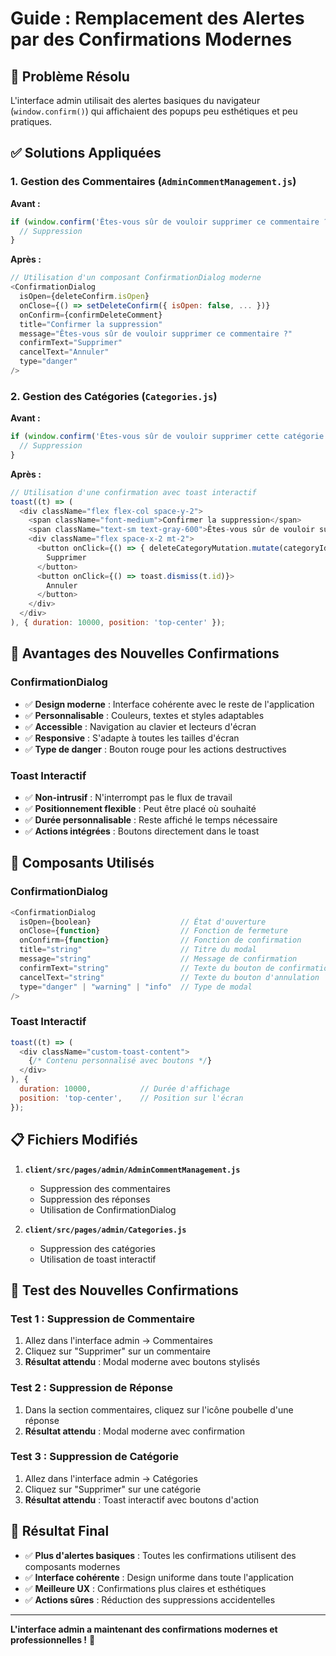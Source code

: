 # Guide : Remplacement des Alertes par des Confirmations Modernes

## 🎯 Problème Résolu

L'interface admin utilisait des alertes basiques du navigateur (`window.confirm()`) qui affichaient des popups peu esthétiques et peu pratiques.

## ✅ Solutions Appliquées

### 1. Gestion des Commentaires (`AdminCommentManagement.js`)

**Avant :**
```javascript
if (window.confirm('Êtes-vous sûr de vouloir supprimer ce commentaire ?')) {
  // Suppression
}
```

**Après :**
```javascript
// Utilisation d'un composant ConfirmationDialog moderne
<ConfirmationDialog
  isOpen={deleteConfirm.isOpen}
  onClose={() => setDeleteConfirm({ isOpen: false, ... })}
  onConfirm={confirmDeleteComment}
  title="Confirmer la suppression"
  message="Êtes-vous sûr de vouloir supprimer ce commentaire ?"
  confirmText="Supprimer"
  cancelText="Annuler"
  type="danger"
/>
```

### 2. Gestion des Catégories (`Categories.js`)

**Avant :**
```javascript
if (window.confirm('Êtes-vous sûr de vouloir supprimer cette catégorie ?')) {
  // Suppression
}
```

**Après :**
```javascript
// Utilisation d'une confirmation avec toast interactif
toast((t) => (
  <div className="flex flex-col space-y-2">
    <span className="font-medium">Confirmer la suppression</span>
    <span className="text-sm text-gray-600">Êtes-vous sûr de vouloir supprimer cette catégorie ?</span>
    <div className="flex space-x-2 mt-2">
      <button onClick={() => { deleteCategoryMutation.mutate(categoryId); toast.dismiss(t.id); }}>
        Supprimer
      </button>
      <button onClick={() => toast.dismiss(t.id)}>
        Annuler
      </button>
    </div>
  </div>
), { duration: 10000, position: 'top-center' });
```

## 🎨 Avantages des Nouvelles Confirmations

### ConfirmationDialog
- ✅ **Design moderne** : Interface cohérente avec le reste de l'application
- ✅ **Personnalisable** : Couleurs, textes et styles adaptables
- ✅ **Accessible** : Navigation au clavier et lecteurs d'écran
- ✅ **Responsive** : S'adapte à toutes les tailles d'écran
- ✅ **Type de danger** : Bouton rouge pour les actions destructives

### Toast Interactif
- ✅ **Non-intrusif** : N'interrompt pas le flux de travail
- ✅ **Positionnement flexible** : Peut être placé où souhaité
- ✅ **Durée personnalisable** : Reste affiché le temps nécessaire
- ✅ **Actions intégrées** : Boutons directement dans le toast

## 🔧 Composants Utilisés

### ConfirmationDialog
```javascript
<ConfirmationDialog
  isOpen={boolean}                    // État d'ouverture
  onClose={function}                  // Fonction de fermeture
  onConfirm={function}                // Fonction de confirmation
  title="string"                      // Titre du modal
  message="string"                    // Message de confirmation
  confirmText="string"                // Texte du bouton de confirmation
  cancelText="string"                 // Texte du bouton d'annulation
  type="danger" | "warning" | "info"  // Type de modal
/>
```

### Toast Interactif
```javascript
toast((t) => (
  <div className="custom-toast-content">
    {/* Contenu personnalisé avec boutons */}
  </div>
), {
  duration: 10000,           // Durée d'affichage
  position: 'top-center',    // Position sur l'écran
});
```

## 📋 Fichiers Modifiés

1. **`client/src/pages/admin/AdminCommentManagement.js`**
   - Suppression des commentaires
   - Suppression des réponses
   - Utilisation de ConfirmationDialog

2. **`client/src/pages/admin/Categories.js`**
   - Suppression des catégories
   - Utilisation de toast interactif

## 🚀 Test des Nouvelles Confirmations

### Test 1 : Suppression de Commentaire
1. Allez dans l'interface admin → Commentaires
2. Cliquez sur "Supprimer" sur un commentaire
3. **Résultat attendu** : Modal moderne avec boutons stylisés

### Test 2 : Suppression de Réponse
1. Dans la section commentaires, cliquez sur l'icône poubelle d'une réponse
2. **Résultat attendu** : Modal moderne avec confirmation

### Test 3 : Suppression de Catégorie
1. Allez dans l'interface admin → Catégories
2. Cliquez sur "Supprimer" sur une catégorie
3. **Résultat attendu** : Toast interactif avec boutons d'action

## 🎉 Résultat Final

- ✅ **Plus d'alertes basiques** : Toutes les confirmations utilisent des composants modernes
- ✅ **Interface cohérente** : Design uniforme dans toute l'application
- ✅ **Meilleure UX** : Confirmations plus claires et esthétiques
- ✅ **Actions sûres** : Réduction des suppressions accidentelles

---

**L'interface admin a maintenant des confirmations modernes et professionnelles !** 🎨
